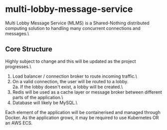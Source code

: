 # multi-lobby-message-service

Multi Lobby Message Service (MLMS) is a Shared-Nothing distributed computing solution to handling many concurrent connections and messages.\

## Core Structure 

Highly subject to change and this will be updated as the project progresses.\

1. Load balancer / connection broker to route incoming traffic.\
2. On a valid connection, the user will be routed to a lobby.\
    2a. If the lobby doesn't exist, a lobby will be created.\
3. Redis will be used as a cache layer or message broker between different parts of the application.\
4. Database will likely be MySQL.\

Each element of the application will be containerised and managed through Docker. As the application grows, it may be required to use Kubernetes OR an AWS ECS.




